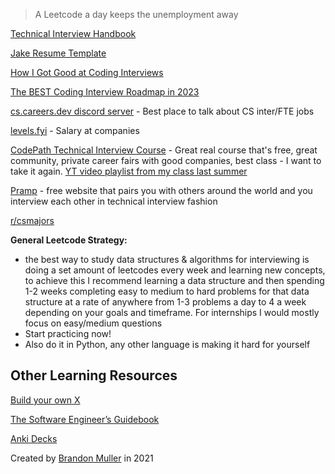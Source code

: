 > A Leetcode a day keeps the unemployment away

[Technical Interview Handbook](https://www.techinterviewhandbook.org/)

[Jake Resume Template](https://www.overleaf.com/latex/templates/jakes-resume/syzfjbzwjncs)

[How I Got Good at Coding Interviews](https://www.youtube.com/watch?v=SVvr3ZjtjI8)

[The BEST Coding Interview Roadmap in 2023](https://www.youtube.com/watch?v=jgQjes7MgTM)

[cs.careers.dev discord server](https://discord.gg/cscareers) - Best place to talk about CS inter/FTE jobs

[levels.fyi](https://www.levels.fyi/?compare=Vanguard,Comcast,JPMorgan%20Chase&track=Software%20Engineer) - Salary at companies

[CodePath Technical Interview Course](https://www.codepath.org/courses/tech-interview-prep) - Great real course that's free, great community, private career fairs with good companies, best class - I want to take it again. [YT video playlist from my class last summer](https://www.youtube.com/playlist?list=PLrT2tZ9JRrf6i1nZ8_F7mxQ8hN1xHaz95)

[Pramp](https://www.pramp.com/#/) - free website that pairs you with others around the world and you interview each other in technical interview fashion

[r/csmajors](https://www.reddit.com/r/csMajors/)


**General Leetcode Strategy:**

- the best way to study data structures & algorithms for interviewing is doing a set amount of leetcodes every week and learning new concepts, to achieve this I recommend learning a data structure and then spending 1-2 weeks completing easy to medium to hard problems for that data structure at a rate of anywhere from 1-3 problems a day to 4 a week depending on your goals and timeframe. For internships I would mostly focus on easy/medium questions
- Start practicing now!
- Also do it in Python, any other language is making it hard for yourself

## Other Learning Resources

[Build your own X](https://github.com/codecrafters-io/build-your-own-x)

[The Software Engineer’s Guidebook](https://www.engguidebook.com/)

[Anki Decks](https://apps.ankiweb.net/)

Created by [Brandon Muller](https://www.linkedin.com/in/brandon-muller/) in 2021